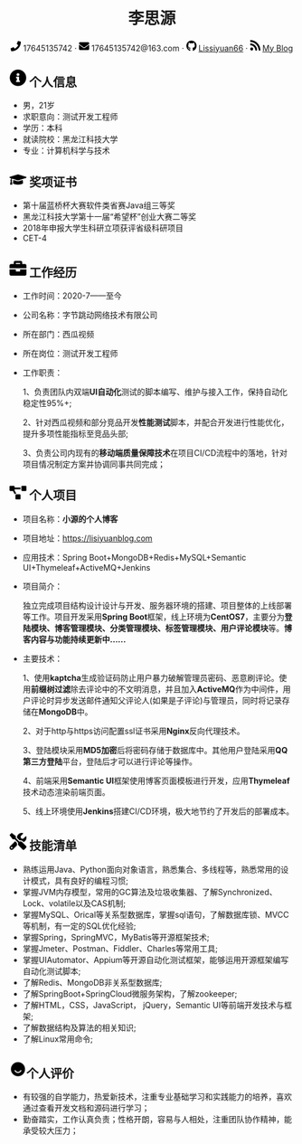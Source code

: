  <center>
     <h1>李思源</h1>
     <div>
         <span>
             <img src="assets/phone-solid.svg" width="18px">
             17645135742
         </span>
         ·
         <span>
             <img src="assets/envelope-solid.svg" width="18px">
             17645135742@163.com
         </span>
         ·
         <span>
             <img src="assets/github-brands.svg" width="18px">
             <a href="https://github.com/Lissiyuan66">Lissiyuan66</a>
         </span>
         ·
         <span>
             <img src="assets/rss-solid.svg" width="18px">
             <a href="https://lisiyuanblog.com">My Blog</a>
         </span>
     </div>
 </center>

 ## <img src="assets/info-circle-solid.svg" width="30px"> 个人信息 

 - 男，21岁
 - 求职意向：测试开发工程师
 - 学历：本科 
 - 就读院校：黑龙江科技大学 
 - 专业：计算机科学与技术


## <img src="assets/graduation-cap-solid.svg" width="30px"> 奖项证书

 - 第十届蓝桥杯大赛软件类省赛Java组三等奖 
 - 黑龙江科技大学第十一届“希望杯”创业大赛二等奖
 - 2018年申报大学生科研立项获评省级科研项目
 - CET-4

## <img src="assets/briefcase-solid.svg" width="30px"> 工作经历

* 工作时间：2020-7——至今

* 公司名称：字节跳动网络技术有限公司

* 所在部门：西瓜视频

* 所在岗位：测试开发工程师
    
* 工作职责：

  1、负责团队内双端**UI自动化**测试的脚本编写、维护与接入工作，保持自动化稳定性95%+;
  
  2、针对西瓜视频和部分竞品开发**性能测试**脚本，并配合开发进行性能优化，提升多项性能指标至竞品头部;
  
  3、负责公司内现有的**移动端质量保障技术**在项目CI/CD流程中的落地，针对项目情况制定方案并协调同事共同完成；


## <img src="assets/project-diagram-solid.svg" width="30px"> 个人项目

- 项目名称：**小源的个人博客**

- 项目地址：https://lisiyuanblog.com

- 应用技术：Spring Boot+MongoDB+Redis+MySQL+Semantic UI+Thymeleaf+ActiveMQ+Jenkins
  
- 项目简介：
  
  独立完成项目结构设计设计与开发、服务器环境的搭建、项目整体的上线部署等工作。项目开发采用**Spring Boot**框架，线上环境为**CentOS7**，主要分为**登陆模块、博客管理模块、分类管理模块、标签管理模块、用户评论模块**等。**博客内容与功能持续更新中......**
  
- 主要技术：
  
  1、使用**kaptcha**生成验证码防止用户暴力破解管理员密码、恶意刷评论。使用**前缀树过滤**除去评论中的不文明消息，并且加入**ActiveMQ**作为中间件，用户评论时异步发送邮件通知父评论人(如果是子评论)与管理员，同时将记录存储在**MongoDB**中。
  
  2、对于http与https访问配置ssl证书采用**Nginx**反向代理技术。
  
  3、登陆模块采用**MD5加密**后将密码存储于数据库中。其他用户登陆采用**QQ第三方登陆**平台，登陆后才可以进行评论等操作。
  
  4、前端采用**Semantic UI**框架使用博客页面模板进行开发，应用**Thymeleaf**技术动态渲染前端页面。
  
  5、线上环境使用**Jenkins**搭建CI/CD环境，极大地节约了开发后的部署成本。


## <img src="assets/tools-solid.svg" width="30px"> 技能清单

- 熟练运用Java、Python面向对象语言，熟悉集合、多线程等，熟悉常用的设计模式，具有良好的编程习惯;
- 掌握JVM内存模型，常用的GC算法及垃圾收集器、了解Synchronized、Lock、volatile以及CAS机制;
- 掌握MySQL、Orical等关系型数据库，掌握sql语句，了解数据库锁、MVCC等机制，有一定的SQL优化经验;
- 掌握Spring，SpringMVC，MyBatis等开源框架技术;
- 掌握Jmeter、Postman、Fiddler、Charles等常用工具;
- 掌握UIAutomator、Appium等开源自动化测试框架，能够运用开源框架编写自动化测试脚本;
- 了解Redis、MongoDB非关系型数据库; 
- 了解SpringBoot+SpringCloud微服务架构，了解zookeeper; 
- 了解HTML，CSS，JavaScript， jQuery，Semantic UI等前端开发技术与框架;
- 了解数据结构及算法的相关知识;
- 了解Linux常用命令;

## <img src="assets/11.svg" width="30px">个人评价

 - 有较强的自学能力，热爱新技术，注重专业基础学习和实践能力的培养，喜欢通过查看开发文档和源码进行学习； 
 - 勤奋踏实，工作认真负责；性格开朗，容易与人相处，注重团队协作精神，能承受较大压力；